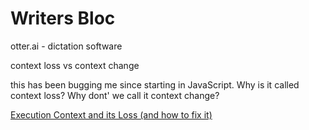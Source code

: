 # Writers Bloc 

otter.ai - dictation software

context loss vs context change

this has been bugging me since starting in JavaScript. Why is it called context loss? Why dont' we call it context change?

[Execution Context and its Loss (and how to fix it)](https://andrei1700.medium.com/execution-context-and-its-loss-and-how-to-fix-it-43b5fa7e9b8a)